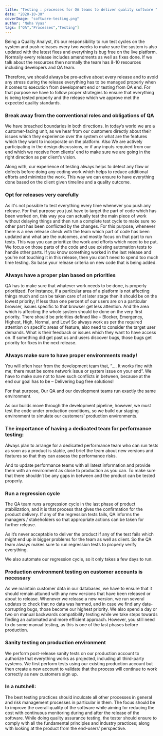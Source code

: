 ```yaml
---
title: "Testing : processes for QA teams to deliver quality software "
date: "2020-10-30"
coverImage: "software-testing.png"
author: "Neha Vyas"
tags: ["QA","Processes","Testing"]
---
```



Being a Quality Analyst, it’s our responsibility to run test cycles on the system and push releases every two weeks to make sure the system is also updated with the latest fixes and everything is bug free on the live platform. Normally every release includes amendments as well as fixes done. If we talk about the resources then normally the team has 8-10 resources including developers and QA team.

Therefore, we should always be pre-active about every release and to avoid any stress during the release everything has to be managed properly when it comes to execution from development end or testing from QA end. For that purpose we have to follow proper strategies to ensure that everything is being tested properly and the release which we approve met the expected quality standards.
  

### Break away from the conventional roles and obligations of QA

We have breached boundaries in both directions. In today’s world we are a customer-facing unit, as we hear from our customers directly about their issues which they experience over the system or what are the features which they want to incorporate on the platform. Also We are actively participating in the design discussions, or if any inputs required from our end which we receive from clients’ end to make sure we are going in the right direction as per client’s vision.

Along with, our experience of testing always helps to detect any flaw or defects before doing any coding work which helps to reduce additional efforts and minimize the work. This way we can ensure to have everything done based on the client given timeline and a quality outcome.

### Opt for releases very carefully

As it's not possible to test everything every time whenever you push any release. For that purpose you just have to target the part of code which has been worked on, this way you can actually test the main piece of work without delaying things and then run a complete test cycle to make sure no other part has been conflicted by the changes. For this purpose, whenever there is a new release check with the team which part of code has been updated and what are the outcomes, and mostly focus on that part to run tests. This way you can prioritize the work and efforts which need to be put. We focus on those parts of the code and use existing automation tests to handle other parts. If you know something worked in the last release and you're not touching it in this release, then you don't need to spend too much time testing. So base your release criteria on new code that is being added.

### Always have a proper plan based on priorities

QA has to make sure that whatever work needs to be done, is properly prioritized. For instance, if a particular area of a platform is not affecting things much and can be taken care of at later stage then it should be on the lowest priority; If less than one percent of our users are on a particular browser, issues specific to that browser get less attention. And the area which is affecting the whole system should be done on the very first priority. There should be priorities defined like – Blocker, Emergency, Highest, High, Normal, and Low! So always work as per the required attention on specific areas of feature, also need to consider the target user demands. What is their feedback or issues which they want to have access on. If something did get past us and users discover bugs, those bugs get priority for fixes in the next release.
  

### Always make sure to have proper environments ready!

You will often hear from the development team that, “…. It works fine with me; there must be some network issue or system issue on your end”. We have to make sure not to have such conflicts in between, because at the end our goal has to be – Delivering bug free solutions!

For that purpose, Our QA and our development teams run exactly the same environment.

As our builds move through the development pipeline, however, we must test the code under production conditions, so we build our staging environment to simulate our customers' production environments.

  
### The importance of having a dedicated team for performance testing:

Always plan to arrange for a dedicated performance team who can run tests as soon as a product is stable, and brief the team about new versions and features so that they can assess the performance risks.

And to update performance teams with all latest information and provide them with an environment as close to production as you can. To make sure that there shouldn’t be any gaps in between and the product can be tested properly.

### Run a regression cycle

The QA team runs a regression cycle in the last phase of product stabilization, and it is that process that gives the confirmation for the product delivery. If any of the regression tests fails, QA informs the managers / stakeholders so that appropriate actions can be taken for further release.

As it’s never acceptable to deliver the product if any of the test fails which might end up in bigger problems for the team as well as client. So the QA team always makes sure to run regression tests to properly verify everything.

We also automate our regression cycle, so it only takes a few days to run.

### Production environment testing on customer accounts is necessary 

As we maintain customer data in our databases, we have to ensure that it should remain attuned with any new versions that have been released or about to release. Whenever we release a new version, we run several updates to check that no data was harmed, and in case we find any data-corrupting bugs, those become our highest priority. We also spend a day or two on manual backwards compatibility testing while we take steps towards finding an automated and more efficient approach. However, you still need to do some manual testing, as this is one of the last phases before production.

### Sanity testing on production environment 

We perform post-release sanity tests on our production account to authorize that everything works as projected, including all third-party systems. We first perform tests using our existing production account but then create a new account to validate that the process will continue to work correctly as new customers sign up.  

### In a nutshell:

The best testing practices should inculcate all other processes in general and risk management processes in particular in them. The focus should be to improve the overall quality of the software while aiming for reducing the cost with continuous monitoring during and after the release of the software. While doing quality assurance testing, the tester should ensure to comply with all the fundamental principles and industry practices; along with looking at the product from the end-users’ perspective.